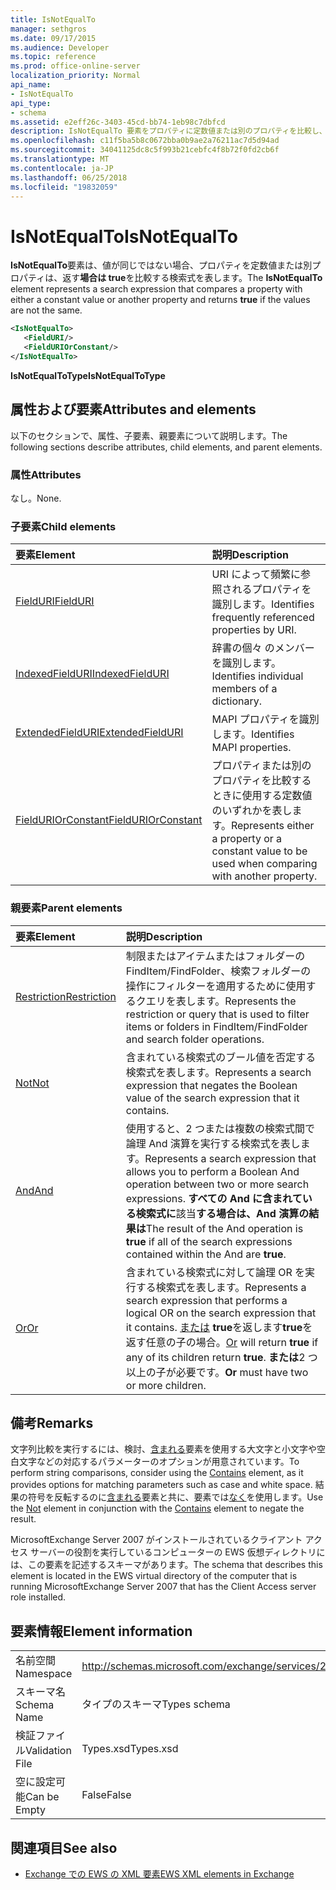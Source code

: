 ```yaml
---
title: IsNotEqualTo
manager: sethgros
ms.date: 09/17/2015
ms.audience: Developer
ms.topic: reference
ms.prod: office-online-server
localization_priority: Normal
api_name:
- IsNotEqualTo
api_type:
- schema
ms.assetid: e2eff26c-3403-45cd-bb74-1eb98c7dbfcd
description: IsNotEqualTo 要素をプロパティに定数値または別のプロパティを比較し、値が同じではない場合は true を返す検索式を表します。
ms.openlocfilehash: c11f5ba5b8c0672bba0b9ae2a76211ac7d5d94ad
ms.sourcegitcommit: 34041125dc8c5f993b21cebfc4f8b72f0fd2cb6f
ms.translationtype: MT
ms.contentlocale: ja-JP
ms.lasthandoff: 06/25/2018
ms.locfileid: "19832059"
---
```

# <a name="isnotequalto"></a><span data-ttu-id="68c84-103">IsNotEqualTo</span><span class="sxs-lookup"><span data-stu-id="68c84-103">IsNotEqualTo</span></span>

<span data-ttu-id="68c84-104">**IsNotEqualTo**要素は、値が同じではない場合、プロパティを定数値または別プロパティは、返す**場合は true**を比較する検索式を表します。</span><span class="sxs-lookup"><span data-stu-id="68c84-104">The **IsNotEqualTo** element represents a search expression that compares a property with either a constant value or another property and returns **true** if the values are not the same.</span></span> 
  
```xml
<IsNotEqualTo>
   <FieldURI/>
   <FieldURIOrConstant/>
</IsNotEqualTo>
```

 <span data-ttu-id="68c84-105">**IsNotEqualToType**</span><span class="sxs-lookup"><span data-stu-id="68c84-105">**IsNotEqualToType**</span></span>
## <a name="attributes-and-elements"></a><span data-ttu-id="68c84-106">属性および要素</span><span class="sxs-lookup"><span data-stu-id="68c84-106">Attributes and elements</span></span>

<span data-ttu-id="68c84-107">以下のセクションで、属性、子要素、親要素について説明します。</span><span class="sxs-lookup"><span data-stu-id="68c84-107">The following sections describe attributes, child elements, and parent elements.</span></span>
  
### <a name="attributes"></a><span data-ttu-id="68c84-108">属性</span><span class="sxs-lookup"><span data-stu-id="68c84-108">Attributes</span></span>

<span data-ttu-id="68c84-109">なし。</span><span class="sxs-lookup"><span data-stu-id="68c84-109">None.</span></span>
  
### <a name="child-elements"></a><span data-ttu-id="68c84-110">子要素</span><span class="sxs-lookup"><span data-stu-id="68c84-110">Child elements</span></span>

|<span data-ttu-id="68c84-111">**要素**</span><span class="sxs-lookup"><span data-stu-id="68c84-111">**Element**</span></span>|<span data-ttu-id="68c84-112">**説明**</span><span class="sxs-lookup"><span data-stu-id="68c84-112">**Description**</span></span>|
|:-----|:-----|
|[<span data-ttu-id="68c84-113">FieldURI</span><span class="sxs-lookup"><span data-stu-id="68c84-113">FieldURI</span></span>](fielduri.md) <br/> |<span data-ttu-id="68c84-114">URI によって頻繁に参照されるプロパティを識別します。</span><span class="sxs-lookup"><span data-stu-id="68c84-114">Identifies frequently referenced properties by URI.</span></span>  <br/> |
|[<span data-ttu-id="68c84-115">IndexedFieldURI</span><span class="sxs-lookup"><span data-stu-id="68c84-115">IndexedFieldURI</span></span>](indexedfielduri.md) <br/> |<span data-ttu-id="68c84-116">辞書の個々 のメンバーを識別します。</span><span class="sxs-lookup"><span data-stu-id="68c84-116">Identifies individual members of a dictionary.</span></span>  <br/> |
|[<span data-ttu-id="68c84-117">ExtendedFieldURI</span><span class="sxs-lookup"><span data-stu-id="68c84-117">ExtendedFieldURI</span></span>](extendedfielduri.md) <br/> |<span data-ttu-id="68c84-118">MAPI プロパティを識別します。</span><span class="sxs-lookup"><span data-stu-id="68c84-118">Identifies MAPI properties.</span></span>  <br/> |
|[<span data-ttu-id="68c84-119">FieldURIOrConstant</span><span class="sxs-lookup"><span data-stu-id="68c84-119">FieldURIOrConstant</span></span>](fielduriorconstant.md) <br/> |<span data-ttu-id="68c84-120">プロパティまたは別のプロパティを比較するときに使用する定数値のいずれかを表します。</span><span class="sxs-lookup"><span data-stu-id="68c84-120">Represents either a property or a constant value to be used when comparing with another property.</span></span>  <br/> |
   
### <a name="parent-elements"></a><span data-ttu-id="68c84-121">親要素</span><span class="sxs-lookup"><span data-stu-id="68c84-121">Parent elements</span></span>

|<span data-ttu-id="68c84-122">**要素**</span><span class="sxs-lookup"><span data-stu-id="68c84-122">**Element**</span></span>|<span data-ttu-id="68c84-123">**説明**</span><span class="sxs-lookup"><span data-stu-id="68c84-123">**Description**</span></span>|
|:-----|:-----|
|[<span data-ttu-id="68c84-124">Restriction</span><span class="sxs-lookup"><span data-stu-id="68c84-124">Restriction</span></span>](restriction.md) <br/> |<span data-ttu-id="68c84-125">制限またはアイテムまたはフォルダーの FindItem/FindFolder、検索フォルダーの操作にフィルターを適用するために使用するクエリを表します。</span><span class="sxs-lookup"><span data-stu-id="68c84-125">Represents the restriction or query that is used to filter items or folders in FindItem/FindFolder and search folder operations.</span></span>  <br/> |
|[<span data-ttu-id="68c84-126">Not</span><span class="sxs-lookup"><span data-stu-id="68c84-126">Not</span></span>](not.md) <br/> |<span data-ttu-id="68c84-127">含まれている検索式のブール値を否定する検索式を表します。</span><span class="sxs-lookup"><span data-stu-id="68c84-127">Represents a search expression that negates the Boolean value of the search expression that it contains.</span></span>  <br/> |
|[<span data-ttu-id="68c84-128">And</span><span class="sxs-lookup"><span data-stu-id="68c84-128">And</span></span>](and.md) <br/> |<span data-ttu-id="68c84-129">使用すると、2 つまたは複数の検索式間で論理 And 演算を実行する検索式を表します。</span><span class="sxs-lookup"><span data-stu-id="68c84-129">Represents a search expression that allows you to perform a Boolean And operation between two or more search expressions.</span></span> <span data-ttu-id="68c84-130">**すべての And に含まれている検索式に**該当**する場合は、And 演算の結果は**</span><span class="sxs-lookup"><span data-stu-id="68c84-130">The result of the And operation is **true** if all of the search expressions contained within the And are **true**.</span></span>  <br/> |
|[<span data-ttu-id="68c84-131">Or</span><span class="sxs-lookup"><span data-stu-id="68c84-131">Or</span></span>](or.md) <br/> |<span data-ttu-id="68c84-132">含まれている検索式に対して論理 OR を実行する検索式を表します。</span><span class="sxs-lookup"><span data-stu-id="68c84-132">Represents a search expression that performs a logical OR on the search expression that it contains.</span></span> <span data-ttu-id="68c84-133">[または](or.md) **true**を返します**true**を返す任意の子の場合。</span><span class="sxs-lookup"><span data-stu-id="68c84-133">[Or](or.md) will return **true** if any of its children return **true**.</span></span> <span data-ttu-id="68c84-134">**または**2 つ以上の子が必要です。</span><span class="sxs-lookup"><span data-stu-id="68c84-134">**Or** must have two or more children.</span></span>  <br/> |
   
## <a name="remarks"></a><span data-ttu-id="68c84-135">備考</span><span class="sxs-lookup"><span data-stu-id="68c84-135">Remarks</span></span>

<span data-ttu-id="68c84-136">文字列比較を実行するには、検討、[含まれる](contains.md)要素を使用する大文字と小文字や空白文字などの対応するパラメーターのオプションが用意されています。</span><span class="sxs-lookup"><span data-stu-id="68c84-136">To perform string comparisons, consider using the [Contains](contains.md) element, as it provides options for matching parameters such as case and white space.</span></span> <span data-ttu-id="68c84-137">結果の符号を反転するのに[含まれる](contains.md)要素と共に、要素では[なく](not.md)を使用します。</span><span class="sxs-lookup"><span data-stu-id="68c84-137">Use the [Not](not.md) element in conjunction with the [Contains](contains.md) element to negate the result.</span></span> 
  
<span data-ttu-id="68c84-138">MicrosoftExchange Server 2007 がインストールされているクライアント アクセス サーバーの役割を実行しているコンピューターの EWS 仮想ディレクトリには、この要素を記述するスキーマがあります。</span><span class="sxs-lookup"><span data-stu-id="68c84-138">The schema that describes this element is located in the EWS virtual directory of the computer that is running MicrosoftExchange Server 2007 that has the Client Access server role installed.</span></span>
  
## <a name="element-information"></a><span data-ttu-id="68c84-139">要素情報</span><span class="sxs-lookup"><span data-stu-id="68c84-139">Element information</span></span>

|||
|:-----|:-----|
|<span data-ttu-id="68c84-140">名前空間</span><span class="sxs-lookup"><span data-stu-id="68c84-140">Namespace</span></span>  <br/> |http://schemas.microsoft.com/exchange/services/2006/types  <br/> |
|<span data-ttu-id="68c84-141">スキーマ名</span><span class="sxs-lookup"><span data-stu-id="68c84-141">Schema Name</span></span>  <br/> |<span data-ttu-id="68c84-142">タイプのスキーマ</span><span class="sxs-lookup"><span data-stu-id="68c84-142">Types schema</span></span>  <br/> |
|<span data-ttu-id="68c84-143">検証ファイル</span><span class="sxs-lookup"><span data-stu-id="68c84-143">Validation File</span></span>  <br/> |<span data-ttu-id="68c84-144">Types.xsd</span><span class="sxs-lookup"><span data-stu-id="68c84-144">Types.xsd</span></span>  <br/> |
|<span data-ttu-id="68c84-145">空に設定可能</span><span class="sxs-lookup"><span data-stu-id="68c84-145">Can be Empty</span></span>  <br/> |<span data-ttu-id="68c84-146">False</span><span class="sxs-lookup"><span data-stu-id="68c84-146">False</span></span>  <br/> |
   
## <a name="see-also"></a><span data-ttu-id="68c84-147">関連項目</span><span class="sxs-lookup"><span data-stu-id="68c84-147">See also</span></span>



- [<span data-ttu-id="68c84-148">Exchange での EWS の XML 要素</span><span class="sxs-lookup"><span data-stu-id="68c84-148">EWS XML elements in Exchange</span></span>](ews-xml-elements-in-exchange.md)


